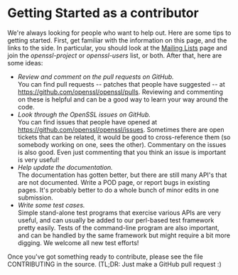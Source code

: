 Getting Started as a contributor
================================

We're always looking for people who want to help out. Here are some 
tips to getting started. First, get familiar with the information on
this page, and the links to the side. In particular, you should look at
the [Mailing Lists](mailinglists.html) page and join the
*openssl-project* or *openssl-users* list, or both. After that, here are
some ideas:

-   *Review and comment on the pull requests on GitHub.*\
    You can find pull requests \-- patches that people have suggested
    \-- at <https://github.com/openssl/openssl/pulls>. Reviewing and
    commenting on these is helpful and can be a good way to learn your way
    around the code.
-   *Look through the OpenSSL issues on GitHub.*\
    You can find issues that people have opened at
    <https://github.com/openssl/openssl/issues>. Sometimes there are
    open tickets that can be related, it would be good to
    cross-reference them (so somebody working on one, sees the other).
    Commentary on the issues is also good. Even just commenting that you
    think an issue is important is very useful!
-   *Help update the documentation.*\
    The documentation has gotten better, but there are still many API\'s
    that are not documented. Write a POD page, or report bugs in
    existing pages. It's probably better to do a whole bunch of minor
    edits in one submission.
-   *Write some test cases.*\
    Simple stand-alone test programs that exercise various APIs are
    very useful, and can usually be added to our perl-based test
    framework pretty easily. Tests of the command-line program are also
    important, and can be handled by the same framework but might
    require a bit more digging. We welcome all new test efforts!

Once you've got something ready to contribute, please see the file
CONTRIBUTING in the source. (TL;DR: Just make a GitHub pull request :)
